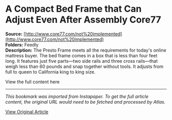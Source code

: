 # A Compact Bed Frame that Can Adjust Even After Assembly Core77

**Source:** [http://www.core77.com/not%20implemented](http://www.core77.com/not%20implemented)  
**Folders:** Feedly  
**Description:** The Presto Frame meets all the requirements for today's online mattress buyer. The bed frame comes in a box that is less than four feet long. It features just five parts—two side rails and three cross rails—that weigh less than 60 pounds and snap together without tools. It adjusts from full to queen to California king to king size.

View the full content here

---

*This bookmark was imported from Instapaper. To get the full article content, the original URL would need to be fetched and processed by Atlas.*

[View Original Article](http://www.core77.com/not%20implemented)